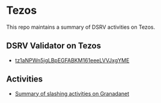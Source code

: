# Tezos

This repo maintains a summary of DSRV activities on Tezos.

## DSRV Validator on Tezos
- [tz1aNPWn5jgLBpEGFABKM161eeeLVVJxgYME](https://tzkt.io/tz1aNPWn5jgLBpEGFABKM161eeeLVVJxgYME/operations/)

## Activities
- [Summary of slashing activities on Granadanet](https://github.com/dsrvlabs/tezos/issues/1)
